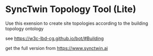 # SyncTwin Topology Tool (Lite)

Use this exension to create site topologies according to the building topology ontology 

see https://w3c-lbd-cg.github.io/bot/#Building

get the full version from https://www.synctwin.ai 

